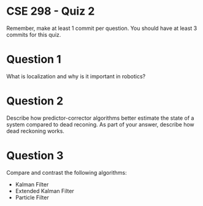 # CSE 298 - Quiz 2

Remember, make at least 1 commit per question. You should have at least 3 commits for this quiz.

# Question 1

What is localization and why is it important in robotics?

# Question 2

Describe how predictor-corrector algorithms better estimate the state of a system compared to dead reconing. As part of your answer, describe how dead reckoning works.

# Question 3

Compare and contrast the following algorithms:

- Kalman Filter
- Extended Kalman Filter
- Particle Filter
